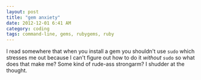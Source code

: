 ```yaml
---
layout: post
title: "gem anxiety"
date: 2012-12-01 6:41 AM
category: coding
tags: command-line, gems, rubygems, ruby
---
```


I read somewhere that when you install a gem you shouldn't use `sudo` which stresses me out because I can't figure out how to do it *without* `sudo` so what does that make me? Some kind of rude-ass strongarm? I shudder at the thought.
